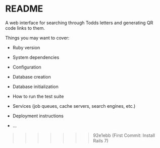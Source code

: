 # README

A web interface for searching through Todds letters and generating QR code links to them.

Things you may want to cover:

* Ruby version

* System dependencies

* Configuration

* Database creation

* Database initialization

* How to run the test suite

* Services (job queues, cache servers, search engines, etc.)

* Deployment instructions

* ...
>>>>>>> 92e1ebb (First Commit: Install Rails 7)
